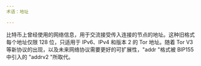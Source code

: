 ```yaml
---
术语：地址

---
```

比特币上曾经使用的网络信息，用于交流接受传入连接的节点的地址。这种旧格式每个地址仅限 128 位，只适用于 IPv6、IPv4 和版本 2 的 Tor 地址。随着 Tor V3 等新协议的出现，以及未来网络协议需要更好的可扩展性，"addr "格式被 BIP155 中引入的 "addrv2 "所取代。